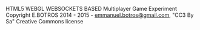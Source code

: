 HTML5 WEBGL WEBSOCKETS BASED Multiplayer Game Experiment  
Copyright E.BOTROS 2014 - 2015 - emmanuel.botros@gmail.com, 
"CC3 By Sa" Creative Commons license
